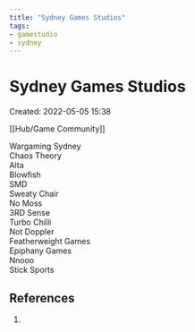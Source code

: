 ```yaml
---
title: "Sydney Games Studios"
tags:
- gamestudio
- sydney
---
```

# Sydney Games Studios

Created: 2022-05-05 15:38  

[[Hub/Game Community]]

Wargaming Sydney  
Chaos Theory  
Alta  
Blowfish  
SMD  
Sweaty Chair  
No Moss  
3RD Sense  
Turbo Chilli  
Not Doppler  
Featherweight Games  
Epiphany Games  
Nnooo  
Stick Sports  

## References
1. 

